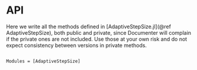 # API

Here we write all the methods defined in [AdaptiveStepSize.jl](@ref AdaptiveStepSize), both public and private, since Documenter will complain if the private ones are not included. Use those at your own risk and do not expect consistency between versions in private methods.

```@index
```

```@autodocs
Modules = [AdaptiveStepSize]
```